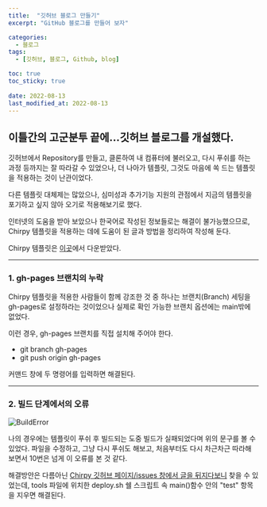 ```yaml
---
title:  "깃허브 블로그 만들기"
excerpt: "GitHub 블로그를 만들어 보자"

categories:
  - 블로그
tags:
  - [깃허브, 블로그, Github, blog]

toc: true
toc_sticky: true
 
date: 2022-08-13
last_modified_at: 2022-08-13
---
```


## 이틀간의 고군분투 끝에...깃허브 블로그를 개설했다.

깃허브에서 Repository를 만들고, 클론하여 내 컴퓨터에 불러오고, 다시 푸쉬를 하는 과정 등까지는 잘 따라갈 수 있었으나,
더 나아가 템플릿, 그것도 마음에 쏙 드는 템플릿을 적용하는 것이 난관이었다.

다른 템플릿 대체제는 많았으나, 심미성과 추가기능 지원의 관점에서 지금의 템플릿을 포기하고 싶지 않아 오기로 적용해보기로 했다.

인터넷의 도움을 받아 보았으나 한국어로 작성된 정보들로는 해결이 불가능했으므로, Chirpy 템플릿을 적용하는 데에 도움이 된 글과 방법을 정리하여 작성해 둔다.

Chirpy 템플릿은 [이곳](https://github.com/cotes2020/jekyll-theme-chirpy/)에서 다운받았다.

---

### __1. gh-pages 브랜치의 누락__

Chirpy 템플릿을 적용한 사람들이 함께 강조한 것 중 하나는 브랜치(Branch) 세팅을 gh-pages로 설정하라는 것이었으나
실제로 확인 가능한 브랜치 옵션에는 main밖에 없었다.

이런 경우, gh-pages 브랜치를 직접 설치해 주어야 한다.

- git branch gh-pages  
- git push origin gh-pages

커맨드 창에 두 명령어를 입력하면 해결된다.

---

### __2. 빌드 단계에서의 오류__

![BuildError](https://user-images.githubusercontent.com/96360829/185293821-ce829e83-0b93-4998-b7be-2fffaf9d20c0.png)

나의 경우에는 템플릿이 푸쉬 후 빌드되는 도중 빌드가 실패되었다며 위의 문구를 볼 수 있었다.
파일을 수정하고, 그냥 다시 푸쉬도 해보고, 처음부터도 다시 차근차근 따라해 보면서 10번은 넘게 이 오류를 본 것 같다.

해결방안은 다름아닌 [Chirpy 깃허브 페이지/issues 창에서 글을 뒤지다보니](https://github.com/cotes2020/jekyll-theme-chirpy/issues/465) 찾을 수 있었는데,
tools 파일에 위치한 deploy.sh 쉘 스크립트 속 main()함수 안의 "test" 항목을 지우면 해결된다.

